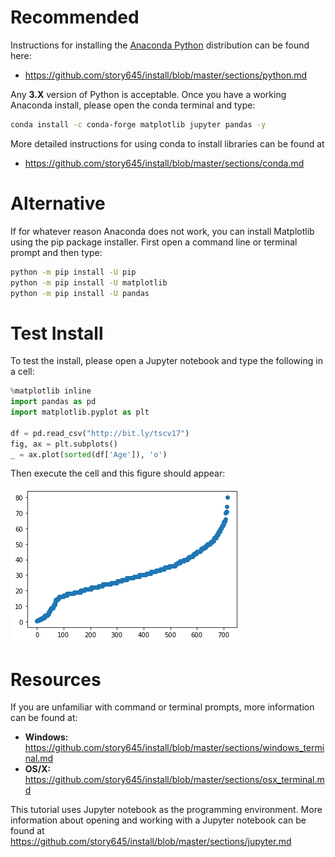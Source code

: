 # Recommended
Instructions for installing the [Anaconda Python](https://www.anaconda.com/distribution/) distribution can be found here: 
* https://github.com/story645/install/blob/master/sections/python.md

Any __3.X__ version of Python is acceptable. Once you have a working Anaconda install, please open the conda terminal and type:

```bash
conda install -c conda-forge matplotlib jupyter pandas -y
```

More detailed instructions for using conda to install libraries can be found at
* https://github.com/story645/install/blob/master/sections/conda.md 

# Alternative
If for whatever reason Anaconda does not work, you can install Matplotlib using the pip package installer. First open a command line or terminal prompt and then type:
```bash
python -m pip install -U pip
python -m pip install -U matplotlib
python -m pip install -U pandas
```

# Test Install
To test the install, please open a Jupyter notebook and type the following in a cell:

```python
%matplotlib inline
import pandas as pd
import matplotlib.pyplot as plt

df = pd.read_csv("http://bit.ly/tscv17")
fig, ax = plt.subplots()
_ = ax.plot(sorted(df['Age']), 'o')
```

Then execute the cell and this figure should appear:

![scatter plot, image should look like dots curving upward](images/install.png?)



# Resources
If you are unfamiliar with command or terminal prompts, more information can be found at:

* __Windows:__ https://github.com/story645/install/blob/master/sections/windows_terminal.md
* __OS/X:__ https://github.com/story645/install/blob/master/sections/osx_terminal.md

This tutorial uses Jupyter notebook as the programming environment. More information about opening and working with a Jupyter notebook can be found at https://github.com/story645/install/blob/master/sections/jupyter.md 
